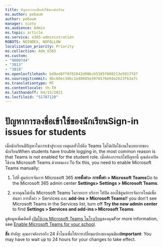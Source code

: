 ```yaml
---
title: ปัญหาการลงชื่อเข้าใช้ของนักเรียน
ms.author: pebaum
author: pebaum
manager: scotv
ms.audience: Admin
ms.topic: article
ms.service: o365-administration
ROBOTS: NOINDEX, NOFOLLOW
localization_priority: Priority
ms.collection: Adm_O365
ms.custom:
- "9000744"
- "3813"
- "3818"
ms.openlocfilehash: bd9ed8ff0f01842d906cb5385f000213e5917f87
ms.sourcegitcommit: 8bc60ec34bc1e40685e3976576e04a2623f63a7c
ms.translationtype: MT
ms.contentlocale: th-TH
ms.lasthandoff: 04/15/2021
ms.locfileid: "51787120"
---
```

# <a name="sign-in-issues-for-students"></a><span data-ttu-id="f11ec-102">ปัญหาการลงชื่อเข้าใช้ของนักเรียน</span><span class="sxs-lookup"><span data-stu-id="f11ec-102">Sign-in issues for students</span></span>

<span data-ttu-id="f11ec-103">เมื่อนักเรียนมีปัญหาในการเข้าสู่ระบบ เหตุผลทั่วไปคือ Teams ไม่ได้เปิดใช้งานในบทบาทของนักเรียน</span><span class="sxs-lookup"><span data-stu-id="f11ec-103">When students have trouble logging in, the most common reason is that Teams is not enabled for the student role.</span></span> <span data-ttu-id="f11ec-104">เมื่อต้องการแก้ไขปัญหานี้ คุณต้องเปิดใช้งาน Microsoft Teams ด้วยตนเอง:</span><span class="sxs-lookup"><span data-stu-id="f11ec-104">To fix this, you need to enable Microsoft Teams manually:</span></span>

1. <span data-ttu-id="f11ec-105">ไปที่ ศูนย์การจัดการ Microsoft 365 **การตั้งค่า> การตั้งค่า > Microsoft Teams**</span><span class="sxs-lookup"><span data-stu-id="f11ec-105">Go to the Microsoft 365 admin center **Settings> Settings > Microsoft Teams**.</span></span> 

2. <span data-ttu-id="f11ec-106">หากคุณไม่เห็น Microsoft Teams ในรายการ บริการ ให้ปิด ลองใช้ศูนย์การจัดการใหม่เพื่อค้นหา การตั้งค่า > Services และ **add-ins > Microsoft Teams**</span><span class="sxs-lookup"><span data-stu-id="f11ec-106">If you don't see Microsoft Teams in the Services list, turn off **Try the new admin center** to find **Settings > Services and add-ins > Microsoft Teams**.</span></span> 

<span data-ttu-id="f11ec-107">ดูข้อมูลเพิ่มเติมที่ [เปิดใช้งาน Microsoft Teams ในโรงเรียน](https://docs.microsoft.com/microsoft-365/education/intune-edu-trial/enable-microsoft-teams#enable-microsoft-teams-for-your-school-1)ของคุณ</span><span class="sxs-lookup"><span data-stu-id="f11ec-107">For more information, see [Enable Microsoft Teams for your school](https://docs.microsoft.com/microsoft-365/education/intune-edu-trial/enable-microsoft-teams#enable-microsoft-teams-for-your-school-1).</span></span> 

<span data-ttu-id="f11ec-108">**สิ่ง** สําคัญ: คุณอาจต้องรอถึง 24 ชั่วโมงเพื่อให้การเปลี่ยนแปลงของคุณมีผล</span><span class="sxs-lookup"><span data-stu-id="f11ec-108">**Important**: You may have to wait up to 24 hours for your changes to take effect.</span></span>

 
